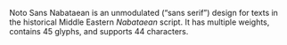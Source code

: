 Noto Sans Nabataean is an unmodulated (“sans serif”) design for texts in the historical Middle Eastern _Nabataean_ script. It has multiple weights, contains 45 glyphs, and supports 44 characters.